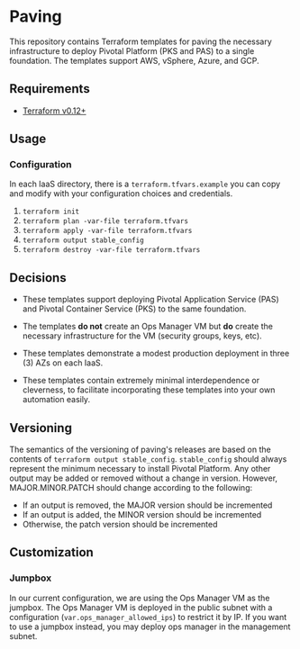 # Paving

This repository contains Terraform templates for paving the necessary
infrastructure to deploy Pivotal Platform (PKS and PAS) to a single foundation.
The templates support AWS, vSphere, Azure, and GCP.


## Requirements

- [Terraform v0.12+](https://www.terraform.io/downloads.html)

## Usage

### Configuration

In each IaaS directory, there is a `terraform.tfvars.example` you can copy
and modify with your configuration choices and credentials.

1. `terraform init`
1. `terraform plan -var-file terraform.tfvars`
1. `terraform apply -var-file terraform.tfvars`
1. `terraform output stable_config`
1. `terraform destroy -var-file terraform.tfvars`


## Decisions

- These templates support deploying Pivotal Application Service (PAS)
and Pivotal Container Service (PKS) to the same foundation.

- The templates **do not** create an Ops Manager VM but **do**
create the necessary infrastructure for the VM (security groups, keys, etc).

- These templates demonstrate a modest production deployment in three (3) AZs on
each IaaS.

- These templates contain extremely minimal interdependence or cleverness,
to facilitate incorporating these templates into your own automation easily.

## Versioning

The semantics of the versioning of paving's releases are based on the contents
of `terraform output stable_config`. `stable_config` should always represent
the minimum necessary to install Pivotal Platform. Any other output may be
added or removed without a change in version. However, MAJOR.MINOR.PATCH should
change according to the following:
- If an output is removed, the MAJOR version should be incremented
- If an output is added, the MINOR version should be incremented
- Otherwise, the patch version should be incremented

## Customization

### Jumpbox

In our current configuration, we are using the Ops Manager VM as the
jumpbox. The Ops Manager VM is deployed in the public subnet with a
configuration (`var.ops_manager_allowed_ips`) to restrict it by IP. If you want to use a
jumpbox instead, you may deploy ops manager in the management subnet.

